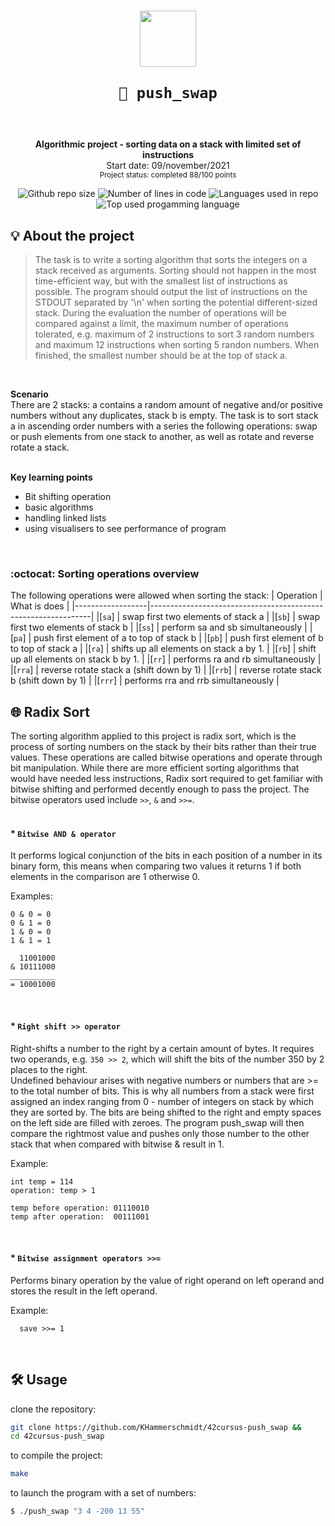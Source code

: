 <h1 align="center">
  <img  width="90" src="https://user-images.githubusercontent.com/19689770/129336866-169b0dc7-ea41-47d4-b50a-d466508031af.png">
  
	🧰 push_swap
 </img>

</h1>
</br>

<p align="center">
	<b> Algorithmic project - sorting data on a stack with limited set of instructions </b></br>
	Start date: 09/november/2021 </br>
	<sub> Project status: completed 88/100 points </sub>
</p>

<p align="center">
	<img alt="Github repo size" src="https://img.shields.io/github/repo-size/KHammerschmidt/42cursus-push_swap?color=dark%20dark%20green"/>
	<img alt="Number of lines in code" src="https://img.shields.io/tokei/lines/github/KHammerschmidt/42cursus-push_swap"/>
	<img alt="Languages used in repo" src="https://img.shields.io/github/languages/count/KHammerschmidt/42cursus-push_swap?color=purple"/>
	<img alt="Top used progamming language" src="https://img.shields.io/github/languages/top/KHammerschmidt/42cursus-push_swap?color=white"/>	
</p>


## 💡 About the project
> The task is to write a sorting algorithm that sorts the integers on a stack received as arguments. Sorting should not happen in the most time-efficient way, but with the smallest list of instructions as possible. The program should output the list of instructions on the STDOUT separated by '\n' when sorting the potential different-sized stack. During the evaluation the number of operations will be compared against a limit, the maximum number of operations tolerated, e.g. maximum of 2 instructions to sort 3 random numbers and maximum 12 instructions when sorting 5 randon numbers. When finished, the smallest number should be at the top of stack a. 
</br>

**Scenario** </br>
There are 2 stacks: a contains a random amount of negative and/or positive numbers without any duplicates, stack b is empty. The task is to sort stack a in ascending order numbers with a series the following operations: swap or push elements from one stack to another, as well as rotate and reverse rotate a stack. </br>
</br>

**Key learning points**
  - Bit shifting operation
  - basic algorithms
  - handling linked lists
  - using visualisers to see performance of program
</br>


###  :octocat: Sorting operations overview
The following operations were allowed when sorting the stack:
|     Operation    |   What is does                                                |
|------------------|---------------------------------------------------------------|
|[`sa`]            | swap first two elements of stack a                            |
|[`sb`]            | swap first two elements of stack b                            |
|[`ss`]            | perform sa and sb simultaneously                              | 
|[`pa`]            | push first element of a to top of stack b                     |
|[`pb`]            | push first element of b to top of stack a                     |
|[`ra`]            | shifts up all elements on stack a by 1.                       |
|[`rb`]            | shift up all elements on stack b by 1.                        |
|[`rr`]            | performs ra and rb simultaneously                             |
|[`rra`]           | reverse rotate stack a (shift down by 1)                      |
|[`rrb`]           | reverse rotate stack b (shift down by 1)                      |
|[`rrr`]           | performs rra and rrb simultaneously                           |
</br>




##  🌐 Radix Sort
The sorting algorithm applied to this project is radix sort, which is the process of sorting numbers on the stack by their bits rather than their true values. These operations are called bitwise operations and operate through bit manipulation.
While there are more efficient sorting algorithms that would have needed less instructions, Radix sort required to get familiar with bitwise shifting and performed decently enough to pass the project.
The bitwise operators used include ```>>```, ```&``` and ```>>=```. </br>
</br>


#### * ```Bitwise AND & operator```
It performs logical conjunction of the bits in each position of a number in its binary form, this means when comparing 
two values it returns 1 if both elements in the comparison are 1 otherwise 0.

Examples: 
```
0 & 0 = 0
0 & 1 = 0
1 & 0 = 0
1 & 1 = 1
```

```
  11001000
& 10111000
__________
= 10001000
```
</br>

#### * ```Right shift >> operator```
Right-shifts a number to the right by a certain amount of bytes. It requires two operands, e.g. ``` 350 >> 2 ```, which will shift the bits of the number 350 by 2 places to the right.  
Undefined behaviour arises with negative numbers or numbers that are >= to the total number of bits. This is why all numbers from a stack were first assigned an index ranging from 0 - number of integers on stack by which they are sorted by.
The bits are being shifted to the right and empty spaces on the left side are filled with zeroes. 
The program push_swap will then compare the rightmost value and pushes only those number to the other stack
that when compared with bitwise & result in 1.

Example:
```
int temp = 114 
operation: temp > 1    

temp before operation: 01110010 
temp after operation:  00111001
```
</br>

#### * ```Bitwise assignment operators >>=```
Performs binary operation by the value of right operand on left operand and stores the result in the left operand.

Example:
```
  save >>= 1
```
</br>


## 🛠️ **Usage**

clone the repository:
```bash
git clone https://github.com/KHammerschmidt/42cursus-push_swap &&
cd 42cursus-push_swap
```

to compile the project:
```bash
make
```

to launch the program with a set of numbers:
```bash
$ ./push_swap "3 4 -200 13 55"
```

</br>
